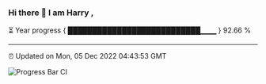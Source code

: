 ### Hi there 👋 I am Harry , 

⏳ Year progress { ███████████████████████████▁▁▁ } 92.66 %

---

⏰ Updated on Mon, 05 Dec 2022 04:43:53 GMT

![Progress Bar CI](https://github.com/duykhang68/duykhang68/workflows/Progress%20Bar%20CI/badge.svg)
